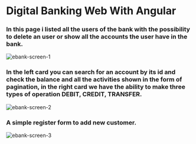 # Digital Banking Web With Angular

### In this page i listed all the users of the bank with the possibility to delete an user or show all the accounts the user have in the bank.
![ebank-screen-1](https://user-images.githubusercontent.com/87676772/175377246-0c472e4a-af81-435a-85b0-c57fdc490da0.jpg)

### In the left card you can search for an account by its id and check the balance and all the activities shown in the form of pagination, in the right card we have the ability to make three types of operation DEBIT, CREDIT, TRANSFER.
![ebank-screen-2](https://user-images.githubusercontent.com/87676772/175377326-ba36b33f-6a23-4491-a32b-b63d38489018.jpg)

### A simple register form to add new customer.
![ebank-screen-3](https://user-images.githubusercontent.com/87676772/175377349-993babd2-33b2-4308-8f62-afdeaaf83673.jpg)
